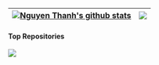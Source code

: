 | <a href="https://github.com/nguyenthanh-01"><img align="center" src="https://github-readme-stats-nguyenthanh-01-git-master-nguyenthanh-01.vercel.app/api?username=nguyenthanh-01&show_icons=true&include_all_commits=true&theme=buefy&hide_border=true" alt="Nguyen Thanh's github stats" /></a> | <a href="https://github.com/nguyenthanh-01"><img align="center" src="https://github-readme-stats-nguyenthanh-01-git-master-nguyenthanh-01.vercel.app/api/top-langs/?username=nguyenthanh-01&layout=compact&theme=buefy&hide_border=true" /></a> |
| ------------- | ------------- |

#### Top Repositories


<a href="https://github.com/anuraghazra/github-readme-stats">
  <img align="center" src="https://github-readme-stats.vercel.app/api/pin/?username=anuraghazra&repo=github-readme-stats&theme=buefy" />
</a>
